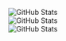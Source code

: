 ![GitHub Stats](https://github-readme-stats.vercel.app/api?username=nihad-gurbanov&theme=dark&show_icons=true&hide_border=true&count_private=true)  
![GitHub Stats](https://github-readme-stats.vercel.app/api/top-langs/?username=nihad-gurbanov&theme=dark&show_icons=true&hide_border=true&layout=compact)  
![GitHub Stats](https://github-readme-streak-stats.herokuapp.com/?user=nihad-gurbanov&theme=dark&hide_border=true)

